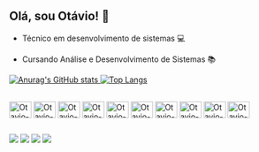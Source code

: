 ## Olá, sou Otávio! 👋

- Técnico em desenvolvimento de sistemas 💻
- Cursando Análise e Desenvolvimento de Sistemas 📚

  <div>
    <a href="https://beacons.ai/chininha-03" >
![Anurag's GitHub stats](https://github-readme-stats.vercel.app/api?username=chininha-03&show_icons=true&theme=catppuccin_latte)
[![Top Langs](https://github-readme-stats.vercel.app/api/top-langs/?username=chininha-03&layout=donut)](https://github.com/chininha-03/github-readme-stats)
  </div>
  <div style="display: inline_block"><br>
<img align="center" alt="Otavio-HTML" height="30" width="40" src="https://cdn.jsdelivr.net/gh/devicons/devicon@latest/icons/html5/html5-original.svg" />
<img align="center" alt="Otavio-Css" height="30" width="40" src="https://cdn.jsdelivr.net/gh/devicons/devicon@latest/icons/css3/css3-original.svg" />
<img align="center" alt="Otavio-JavaScript" height="30" width="40" src="https://cdn.jsdelivr.net/gh/devicons/devicon@latest/icons/javascript/javascript-original.svg" />
<img align="center" alt="Otavio-React" height="30" width="40" src="https://cdn.jsdelivr.net/gh/devicons/devicon@latest/icons/react/react-original.svg" />
<img align="center" alt="Otavio-Node" height="30" width="40" src="https://cdn.jsdelivr.net/gh/devicons/devicon@latest/icons/nodejs/nodejs-plain.svg" />
<img align="center" alt="Otavio-Csharp" height="30" width="40" src="https://cdn.jsdelivr.net/gh/devicons/devicon@latest/icons/csharp/csharp-original.svg" />
<img align="center" alt="Otavio-.NetCore" height="30" width="40" src="https://cdn.jsdelivr.net/gh/devicons/devicon@latest/icons/dotnetcore/dotnetcore-original.svg" />
<img align="center" alt="Otavio-SQLServer" height="30" width="40" src="https://cdn.jsdelivr.net/gh/devicons/devicon@latest/icons/microsoftsqlserver/microsoftsqlserver-original.svg" />
<img align="center" alt="Otavio-Bootstrap" height="30" width="40" src="https://cdn.jsdelivr.net/gh/devicons/devicon@latest/icons/bootstrap/bootstrap-original.svg" />
<img align="center" alt="Otavio-Tailwind" height="30" width="40" src="https://cdn.jsdelivr.net/gh/devicons/devicon@latest/icons/tailwindcss/tailwindcss-original.svg" />
</div>

##

<div> 
  
  <a href="https://instagram.com/otavio.mariae" target="_blank"><img src="https://img.shields.io/badge/-Instagram-%23E4405F?style=for-the-badge&logo=instagram&logoColor=white" target="_blank"></a>
 <a href="https://discordapp.com/users/406054806512205825" target="_blank"><img src="https://img.shields.io/badge/Discord-7289DA?style=for-the-badge&logo=discord&logoColor=white" target="_blank"></a> 
  <a href = "mailto:tatazinhoow@gmail.com"><img src="https://img.shields.io/badge/-Gmail-%23333?style=for-the-badge&logo=gmail&logoColor=white" target="_blank"></a>
  <a href="https://www.linkedin.com/in/otávio-ribeiro-cataneo-978b40270" target="_blank"><img src="https://img.shields.io/badge/-LinkedIn-%230077B5?style=for-the-badge&logo=linkedin&logoColor=white" target="_blank"></a> 
</div>

